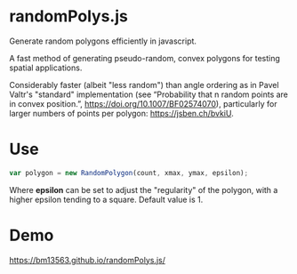 # randomPolys.js
Generate random polygons efficiently in javascript. 

A fast method of generating pseudo-random, convex polygons for testing spatial applications.

Considerably faster (albeit "less random") than angle ordering as in Pavel Valtr's "standard" implementation (see “Probability that n random points are in convex position.”, https://doi.org/10.1007/BF02574070), particularly for larger numbers of points per polygon: https://jsben.ch/bvkiU.


# Use
```javascript
var polygon = new RandomPolygon(count, xmax, ymax, epsilon);
```
Where <strong>epsilon</strong> can be set to adjust the "regularity" of the polygon, with a higher epsilon tending to a square. Default value is 1.

# Demo
https://bm13563.github.io/randomPolys.js/
